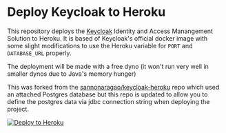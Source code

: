 # Deploy Keycloak to Heroku

This repository deploys the [Keycloak](https://www.keycloak.org) Identity and Access Manangement Solution 
to Heroku.  It is based of Keycloak's official docker image with some slight modifications to use the
Heroku variable for `PORT` and `DATABASE_URL` properly.

The deployment will be made with a free dyno (it won't run very well in smaller dynos
due to Java's memory hunger) 

This was forked from the [sannonaragao/keycloak-heroku](https://github.com/sannonaragao/keycloak-heroku) repo which used an attached Postgres database but this repo is updated to allow you to define the postgres data via jdbc connection string when deploying the project.

[![Deploy to Heroku](https://www.herokucdn.com/deploy/button.svg)](https://heroku.com/deploy)

